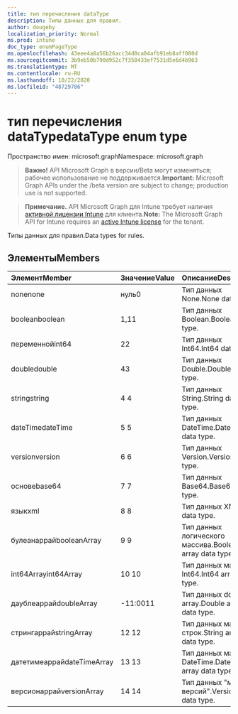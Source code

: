 ```yaml
---
title: тип перечисления dataType
description: Типы данных для правил.
author: dougeby
localization_priority: Normal
ms.prod: intune
doc_type: enumPageType
ms.openlocfilehash: 43eee4a8a56b26acc34d0ca04afb91eb8aff080d
ms.sourcegitcommit: 3b9eb50b790d952c7f350433ef7531d5e6d4b963
ms.translationtype: MT
ms.contentlocale: ru-RU
ms.lasthandoff: 10/22/2020
ms.locfileid: "48729786"
---
```

# <a name="datatype-enum-type"></a><span data-ttu-id="e606f-103">тип перечисления dataType</span><span class="sxs-lookup"><span data-stu-id="e606f-103">dataType enum type</span></span>

<span data-ttu-id="e606f-104">Пространство имен: microsoft.graph</span><span class="sxs-lookup"><span data-stu-id="e606f-104">Namespace: microsoft.graph</span></span>

> <span data-ttu-id="e606f-105">**Важно!** API Microsoft Graph в версии/Beta могут изменяться; рабочее использование не поддерживается.</span><span class="sxs-lookup"><span data-stu-id="e606f-105">**Important:** Microsoft Graph APIs under the /beta version are subject to change; production use is not supported.</span></span>

> <span data-ttu-id="e606f-106">**Примечание.** API Microsoft Graph для Intune требует наличия [активной лицензии Intune](https://go.microsoft.com/fwlink/?linkid=839381) для клиента.</span><span class="sxs-lookup"><span data-stu-id="e606f-106">**Note:** The Microsoft Graph API for Intune requires an [active Intune license](https://go.microsoft.com/fwlink/?linkid=839381) for the tenant.</span></span>

<span data-ttu-id="e606f-107">Типы данных для правил.</span><span class="sxs-lookup"><span data-stu-id="e606f-107">Data types for rules.</span></span>

## <a name="members"></a><span data-ttu-id="e606f-108">Элементы</span><span class="sxs-lookup"><span data-stu-id="e606f-108">Members</span></span>
|<span data-ttu-id="e606f-109">Элемент</span><span class="sxs-lookup"><span data-stu-id="e606f-109">Member</span></span>|<span data-ttu-id="e606f-110">Значение</span><span class="sxs-lookup"><span data-stu-id="e606f-110">Value</span></span>|<span data-ttu-id="e606f-111">Описание</span><span class="sxs-lookup"><span data-stu-id="e606f-111">Description</span></span>|
|:---|:---|:---|
|<span data-ttu-id="e606f-112">none</span><span class="sxs-lookup"><span data-stu-id="e606f-112">none</span></span>|<span data-ttu-id="e606f-113">нуль</span><span class="sxs-lookup"><span data-stu-id="e606f-113">0</span></span>|<span data-ttu-id="e606f-114">Тип данных None.</span><span class="sxs-lookup"><span data-stu-id="e606f-114">None data type.</span></span>|
|<span data-ttu-id="e606f-115">boolean</span><span class="sxs-lookup"><span data-stu-id="e606f-115">boolean</span></span>|<span data-ttu-id="e606f-116">1,1</span><span class="sxs-lookup"><span data-stu-id="e606f-116">1</span></span>|<span data-ttu-id="e606f-117">Тип данных Boolean.</span><span class="sxs-lookup"><span data-stu-id="e606f-117">Boolean data type.</span></span>|
|<span data-ttu-id="e606f-118">переменной</span><span class="sxs-lookup"><span data-stu-id="e606f-118">int64</span></span>|<span data-ttu-id="e606f-119">2</span><span class="sxs-lookup"><span data-stu-id="e606f-119">2</span></span>|<span data-ttu-id="e606f-120">Тип данных Int64.</span><span class="sxs-lookup"><span data-stu-id="e606f-120">Int64 data type.</span></span>|
|<span data-ttu-id="e606f-121">double</span><span class="sxs-lookup"><span data-stu-id="e606f-121">double</span></span>|<span data-ttu-id="e606f-122">4</span><span class="sxs-lookup"><span data-stu-id="e606f-122">3</span></span>|<span data-ttu-id="e606f-123">Тип данных Double.</span><span class="sxs-lookup"><span data-stu-id="e606f-123">Double data type.</span></span>|
|<span data-ttu-id="e606f-124">string</span><span class="sxs-lookup"><span data-stu-id="e606f-124">string</span></span>|<span data-ttu-id="e606f-125">4 </span><span class="sxs-lookup"><span data-stu-id="e606f-125">4</span></span>|<span data-ttu-id="e606f-126">Тип данных String.</span><span class="sxs-lookup"><span data-stu-id="e606f-126">String data type.</span></span>|
|<span data-ttu-id="e606f-127">dateTime</span><span class="sxs-lookup"><span data-stu-id="e606f-127">dateTime</span></span>|<span data-ttu-id="e606f-128">5 </span><span class="sxs-lookup"><span data-stu-id="e606f-128">5</span></span>|<span data-ttu-id="e606f-129">Тип данных DateTime.</span><span class="sxs-lookup"><span data-stu-id="e606f-129">DateTime data type.</span></span>|
|<span data-ttu-id="e606f-130">version</span><span class="sxs-lookup"><span data-stu-id="e606f-130">version</span></span>|<span data-ttu-id="e606f-131">6 </span><span class="sxs-lookup"><span data-stu-id="e606f-131">6</span></span>|<span data-ttu-id="e606f-132">Тип данных Version.</span><span class="sxs-lookup"><span data-stu-id="e606f-132">Version data type.</span></span>|
|<span data-ttu-id="e606f-133">основе</span><span class="sxs-lookup"><span data-stu-id="e606f-133">base64</span></span>|<span data-ttu-id="e606f-134">7 </span><span class="sxs-lookup"><span data-stu-id="e606f-134">7</span></span>|<span data-ttu-id="e606f-135">Тип данных Base64.</span><span class="sxs-lookup"><span data-stu-id="e606f-135">Base64 data type.</span></span>|
|<span data-ttu-id="e606f-136">язык</span><span class="sxs-lookup"><span data-stu-id="e606f-136">xml</span></span>|<span data-ttu-id="e606f-137">8 </span><span class="sxs-lookup"><span data-stu-id="e606f-137">8</span></span>|<span data-ttu-id="e606f-138">Тип данных XML.</span><span class="sxs-lookup"><span data-stu-id="e606f-138">Xml data type.</span></span>|
|<span data-ttu-id="e606f-139">булеанаррай</span><span class="sxs-lookup"><span data-stu-id="e606f-139">booleanArray</span></span>|<span data-ttu-id="e606f-140">9 </span><span class="sxs-lookup"><span data-stu-id="e606f-140">9</span></span>|<span data-ttu-id="e606f-141">Тип данных логического массива.</span><span class="sxs-lookup"><span data-stu-id="e606f-141">Boolean array data type.</span></span>|
|<span data-ttu-id="e606f-142">int64Array</span><span class="sxs-lookup"><span data-stu-id="e606f-142">int64Array</span></span>|<span data-ttu-id="e606f-143">10 </span><span class="sxs-lookup"><span data-stu-id="e606f-143">10</span></span>|<span data-ttu-id="e606f-144">Тип данных массива Int64.</span><span class="sxs-lookup"><span data-stu-id="e606f-144">Int64 array data type.</span></span>|
|<span data-ttu-id="e606f-145">даублеаррай</span><span class="sxs-lookup"><span data-stu-id="e606f-145">doubleArray</span></span>|<span data-ttu-id="e606f-146">-11:00</span><span class="sxs-lookup"><span data-stu-id="e606f-146">11</span></span>|<span data-ttu-id="e606f-147">Тип данных double array.</span><span class="sxs-lookup"><span data-stu-id="e606f-147">Double array data type.</span></span>|
|<span data-ttu-id="e606f-148">стрингаррай</span><span class="sxs-lookup"><span data-stu-id="e606f-148">stringArray</span></span>|<span data-ttu-id="e606f-149">12 </span><span class="sxs-lookup"><span data-stu-id="e606f-149">12</span></span>|<span data-ttu-id="e606f-150">Тип данных массива строк.</span><span class="sxs-lookup"><span data-stu-id="e606f-150">String array data type.</span></span>|
|<span data-ttu-id="e606f-151">датетимеаррай</span><span class="sxs-lookup"><span data-stu-id="e606f-151">dateTimeArray</span></span>|<span data-ttu-id="e606f-152">13 </span><span class="sxs-lookup"><span data-stu-id="e606f-152">13</span></span>|<span data-ttu-id="e606f-153">Тип данных массива DateTime.</span><span class="sxs-lookup"><span data-stu-id="e606f-153">DateTime array data type.</span></span>|
|<span data-ttu-id="e606f-154">версионаррай</span><span class="sxs-lookup"><span data-stu-id="e606f-154">versionArray</span></span>|<span data-ttu-id="e606f-155">14 </span><span class="sxs-lookup"><span data-stu-id="e606f-155">14</span></span>|<span data-ttu-id="e606f-156">Тип данных "массив версий".</span><span class="sxs-lookup"><span data-stu-id="e606f-156">Version array data type.</span></span>|






